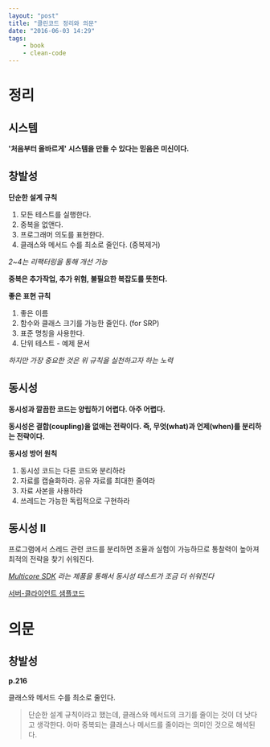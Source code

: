 ```yaml
---
layout: "post"
title: "클린코드 정리와 의문"
date: "2016-06-03 14:29"
tags:
    - book
    - clean-code
---
```


# 정리

## 시스템

**'처음부터 올바르게' 시스템을 만들 수 있다는 믿음은 미신이다.**

## 창발성

**단순한 설계 규칙**

1. 모든 테스트를 실행한다.
2. 중복을 없앤다.
3. 프로그래머 의도를 표현한다.
4. 클래스와 메서드 수를 최소로 줄인다. (중복제거)

_2~4는 리팩터링을 통해 개선 가능_

**중복은 추가작업, 추가 위험, 불필요한 복잡도를 뜻한다.**

**좋은 표현 규칙**

1. 좋은 이름
2. 함수와 클래스 크기를 가능한 줄인다. (for SRP)
3. 표준 명칭을 사용한다.
4. 단위 테스트 - 예제 문서

_하지만 가장 중요한 것은 위 규칙을 실천하고자 하는 노력_

## 동시성

**동시성과 깔끔한 코드는 양립하기 어렵다. 아주 어렵다.**

**동시성은 결합(coupling)을 없애는 전략이다. 즉, 무엇(what)과 언제(when)를 분리하는 전략이다.**

**동시성 방어 원칙**

1. 동시성 코드는 다른 코드와 분리하라
2. 자료를 캡슐화하라. 공유 자료를 최대한 줄여라
3. 자료 사본을 사용하라
4. 쓰레드는 가능한 독립적으로 구현하라

## 동시성 II

프로그램에서 스레드 관련 코드를 분리하면 조율과 실험이 가능하므로 통찰력이 높아져 최적의 전략을 찾기 쉬워진다.

_[Multicore SDK][af165db1] 라는 제품을 통해서 동시성 테스트가 조금 더 쉬워진다_

  [af165db1]: https://www.ibm.com/developerworks/community/groups/service/html/communityview?communityUuid=9a29d9f0-11b1-4d29-9359-a6fd9678a2e8 "Multicore SDK"

[서버-클라이언트 샘플코드][756c1078]

  [756c1078]: https://github.com/redutan/simple-server-client-clieancode/ "서버-클라이언트 샘플코드"

# 의문

## 창발성

**p.216**

클래스와 메서드 수를 최소로 줄인다.

> 단순한 설계 규칙이라고 했는데, 클래스와 메서드의 크기를 줄이는 것이 더 낫다고 생각한다. 아마 중복되는 클래스나 메서드를 줄이라는 의미인 것으로 해석된다.
